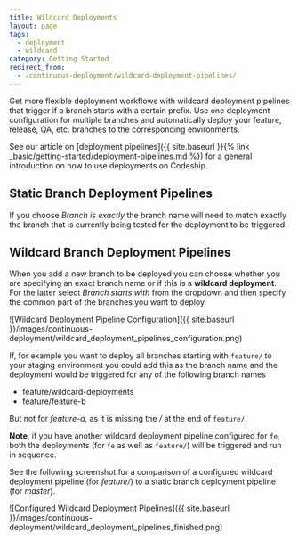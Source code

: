 ```yaml
---
title: Wildcard Deployments
layout: page
tags:
  - deployment
  - wildcard
category: Getting Started
redirect_from:
  - /continuous-deployment/wildcard-deployment-pipelines/
---
```


Get more flexible deployment workflows with wildcard deployment pipelines that trigger if a branch starts with a certain prefix. Use one deployment configuration for multiple branches and automatically deploy your feature, release, QA, etc. branches to the corresponding environments.

See our article on [deployment pipelines]({{ site.baseurl }}{% link _basic/getting-started/deployment-pipelines.md %}) for a general introduction on how to use deployments on Codeship.

## Static Branch Deployment Pipelines

If you choose _Branch is exactly_ the branch name will need to match exactly the branch that is currently being tested for the deployment to be triggered.

## Wildcard Branch Deployment Pipelines

When you add a new branch to be deployed you can choose whether you are specifying an exact branch name or if this is a **wildcard deployment**. For the latter select _Branch starts with_ from the dropdown and then specify the common part of the branches you want to deploy.

![Wildcard Deployment Pipeline Configuration]({{ site.baseurl }}/images/continuous-deployment/wildcard_deployment_pipelines_configuration.png)

If, for example you want to deploy all branches starting with `feature/` to your staging environment you could add this as the branch name and the deployment would be triggered for any of the following branch names

* feature/wildcard-deployments
* feature/feature-b

But not for _feature-a_, as it is missing the _/_ at the end of `feature/`.

**Note**, if you have another wildcard deployment pipeline configured for `fe`, both the deployments (for `fe` as well as  `feature/`) will be triggered and run in sequence.

See the following screenshot for a comparison of a configured wildcard deployment pipeline (for _feature/_) to a static branch deployment pipeline (for _master_).

![Configured Wildcard Deployment Pipelines]({{ site.baseurl }}/images/continuous-deployment/wildcard_deployment_pipelines_finished.png)
